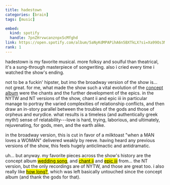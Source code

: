 ```yaml
---
title: hadestown
categories: [brain]
tags: [music]

embed:
  kind: spotify
  handle: 7pnZHrvwcanznpxScMfghd
link: https://open.spotify.com/album/5aNyKdMPAPihA6n5BXTkLX?si=Xa99Os3MSQS8elnwKMO_0g
rank: 1
---
```


hadestown is my favorite musical.  more folksy and soulful than theatrical,
it's a sung-through masterpiece of songwriting.  also i cried every time i
watched the show's ending.

not to be a fuckin' hipster, but imo the broadway version of the show is... not
great.  for me, what made the show such a vital evolution of the [concept
album][ca] were the chants and the further development of the epics.  in the
NYTW and NT versions of the show, chant ii and epic iii in particular manage to
portray the varied complexities of relationship conflicts, and then draw an
in-story parallel between the troubles of the gods and those of orpheus and
eurydice.  what results is a timeless (and authentically greek myth!) sense of
relatability---love is hard, trying, laborious, and ultimately, rejuvenating,
for gods, men, and the earth alike.

in the broadway version, this is cut in favor of a milktoast "when a MAN loves
a WOMAN" delivered weakly by reeve.  having heard any previous versions of the
show, this feels hugely anticlimactic and antidramatic.

uh... but anyway.  my favorite pieces across the show's history are the concept
album [<mark>wedding song</mark>][wedding], and [<mark>chant ii</mark>][chant]
and [<mark>epic iii</mark>][epic] from... the NT version, but the only
recordings are of NYTW, and those are great too.  i also really like [<mark>how
long?</mark>][how-long], which was left basically untouched since the concept
album (and thank the gods for that).


[ca]: https://open.spotify.com/album/4H6NRX6bvkIJZIJdZSPq6Y?si=p3UieO5ATSqYSU7mDx0y8A
[wedding]: https://open.spotify.com/track/2rT9gcryOWT1GwMcxZYkFM?si=f8d0fead3c86454b
[chant]: https://open.spotify.com/track/2E0o5xtX9761teG4kH7BcN?si=5e11a14e96564f43
[epic]: https://open.spotify.com/track/7pnZHrvwcanznpxScMfghd?si=880abd3f9b7e4620
[how-long]: https://open.spotify.com/track/3nOSvfxdOeIAaUYO0KMYox?si=c607b0ac78e44250

